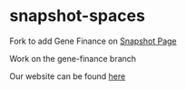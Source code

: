 # snapshot-spaces

Fork to add Gene Finance on [Snapshot Page](https://snapshot.page/)

Work on the gene-finance branch 

Our website can be found [here](https://snapshot.page/#/gene-finance)

